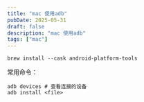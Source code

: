 ```yaml
---
title: "mac 使用adb"
pubDate: 2025-05-31
draft: false
description: "mac 使用adb"
tags: ["mac"]
---
```


``` shell
brew install --cask android-platform-tools
```

常用命令：

``` shell
adb devices # 查看连接的设备
adb install <file> 
```